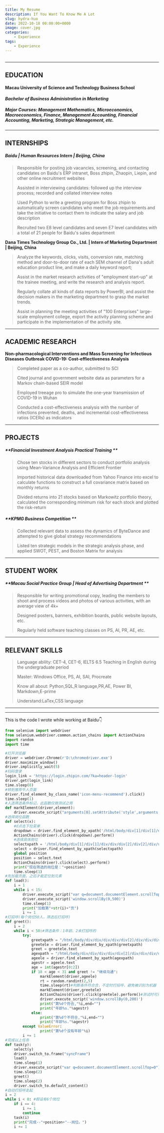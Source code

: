 ```yaml
---
title: My Resume
description: If You Want To Know Me A Lot
slug: hydra-huo
date: 2022-10-18 00:00:00+0000
image: cover.jpg
categories:
    - Experience
tags:
    - Experience
---
```


## 

------

## **EDUCATION**

#### **Macau University of Science and Technology Business School**

***Bachelor of Business Administration in Marketing***

##### **Major Courses:** Management Mathematics, Microeconomics, Macroeconomics, Finance, Management Accounting, Financial Accounting, Marketing, Strategic Management, etc.

------

## **INTERNSHIPS**   

##### Baidu | Human Resources Intern | Beijing, China 

> Responsible for posting job vacancies, screening, and contacting candidates on Baidu's ERP intranet, Boss zhipin, Zhaopin, Liepin, and other online recruitment websites
>
>  Assisted in interviewing candidates: followed up the interview process; recorded and collated interview notes
>
>  Used Python to write a greeting program for Boss zhipin to automatically screen candidates who meet the job requirements and take the initiative to contact them to indicate the salary and job description
>
>  Recruited two E8 level candidates and seven E7 level candidates with a total of 21 people for Baidu's sales department

**Dana Times Technology Group Co., Ltd. | Intern of Marketing Department | Beijing, China**

> Analyze the keywords, clicks, visits, conversion rate, matching method and door-to-door rate of each SEM channel of Dana's adult education product line, and make a daily keyword report;
>
> Assist in the market research activities of "employment start-up" at the trainee meeting, and write the research and analysis report.
>
> Regularly collate all kinds of data reports by PowerBI, and assist the decision makers in the marketing department to grasp the market trends.
>
> Assist in planning the meeting activities of "100 Enterprises" large-scale employment college, export the activity planning scheme and participate in the implementation of the activity site.

------

## **ACADEMIC RESEARCH**  

**Non-pharmacological Interventions and Mass Screening for Infectious Diseases Outbreak COVID-19: Cost-effiectiveness Analysis**

>  Completed paper as a co-author, submitted to SCI
>
>  Cited journal and government website data as parameters for a Markov chain-based SEIR model
>
>  Employed treeage pro to simulate the one-year transmission of COVID-19 in Wuhan
>
> Conducted a cost-effectiveness analysis with the number of infections prevented, deaths, and incremental cost-effectiveness ratios (ICERs) as indicators

------

## **PROJECTS**

##### **Financial Investment Analysis Practical Training       **

> Chose ten stocks in different sectors to conduct portfolio analysis using Mean-Variance Analysis and Efficient Frontier
>
> Imported historical data downloaded from Yahoo Finance into excel to calculate functions to construct a full covariance matrix based on monthly returns
>
> Divided returns into 21 stocks based on Markowitz portfolio theory, calculated the corresponding minimum risk for each stock and plotted the risk-return
>

##### **KPMG Business Competition                    **

> Collected relevant data to assess the dynamics of ByteDance and attempted to give global strategy recommendations
>
> Listed ten strategic models in the strategic analysis phase, and applied SWOT, PEST, and Boston Matrix for analysis
>

------

## **STUDENT WORK**           

##### **Macau Social Practice Group | Head of Advertising Department **

> Responsible for writing promotional copy, leading the members to shoot and process videos and photos of various activities, with an average view of 4k+
>
> Designed posters, banners, exhibition boards, public website layouts, etc. 
>
> Regularly held software teaching classes on PS, AI, PR, AE, etc.

------

## **RELEVANT SKILLS**    

> Language ability: CET-4, CET-6, IELTS 6.5 Teaching in English during the undergraduate period
>
> Master: Windows Office, PS, AI, SAI, Procreate
>
> Know all about: Python,SQL,R language,PR,AE, Power BI, Markdown,E-prime
>
> Understand:LaTex,CSS language

------



------

This is the code I wrote while working at Baidu👇

```python
from selenium import webdriver
from selenium.webdriver.common.action_chains import ActionChains
import random
import time

#打开浏览器
driver = webdriver.Chrome(r'D:\chromedriver.exe')
driver.maximize_window()
driver.implicitly_wait(5)
#扫码登录
login_link = 'https://login.zhipin.com/?ka=header-login'
driver.get(login_link)
time.sleep(8)
#转到推荐牛人页面
driver.find_element_by_class_name('icon-menu-recommend').click()
time.sleep(1)
#人选筛选条件标记，此函数仅做测试之用
def markElement(driver,element):
	driver.execute_script("arguments[0].setAttribute('style',arguments[1]);",element,"border:2px solid red;")
#选择岗位函数
def select(x):
    #d点击下拉菜单
    dropdown = driver.find_element_by_xpath('/html/body/div[1]/div[1]/div/div/div[2]/div[2]/span')
    ActionChains(driver).click(dropdown).perform()
    #选择具体岗位
    selectxpath = '/html/body/div[1]/div[1]/div/div/div[2]/div[2]/div/ul/li['+str(x)+']'
    select = driver.find_element_by_xpath(selectxpath)
    global position
    position = select.text
    ActionChains(driver).click(select).perform()
    print("现在筛选的岗位是："+position)
    time.sleep(1)
#先加载页面，之后才能定位到元素
def load():
    i = 1
    while i < 15:
        driver.execute_script("var q=document.documentElement.scrollTop=10000")
        driver.execute_script('window.scrollBy(0,500)')
        time.sleep(1)
        print("加载第"+str(i)+"页")
        i += 1
#打招呼(每个岗位50人，筛选后打招呼)
def greet():
    i = 2
    while i < 50:#筛选条件：1年龄、2未打招呼的
        try:
            greetxpath = "/html/body/div/div/div/div/div[2]/div/div/div/div/ul/li["+str(i)+"]/div/div/div[2]/div/span/button"
            greetele = driver.find_element_by_xpath(greetxpath)
            greet = greetele.text
            agexpath = "/html/body/div/div/div/div/div[2]/div/div/div/div/ul/li["+str(i)+"]/div/div/div[3]/div[2]/div[2]/span[1]"
            ageele = driver.find_element_by_xpath(agexpath)
            agestr = ageele.text
            age = int(agestr[0:2])
            if 18 < age < 31 and greet != "继续沟通":
                markElement(driver,ageele)
                rt = random.randint(2,5)
                time.sleep(rt)#判断条件符合含，不定时打招呼，避免被识别为机器
                markElement(driver,greetele)
                ActionChains(driver).click(greetele).perform()#测试时可先注释掉
                driver.execute_script('window.scrollBy(0,200)')
                print("第%d个符合,"%i,end="")
                print("年龄%s."%agestr)
            else:
                print("第%d个不符合,"%i,end="")
                print("年龄%s."%agestr)
        except ValueError:
                print("第%d个没有年龄"%i)
        i += 1
#完成以上任务
def task(y):
    select(y)
    driver.switch_to.frame("syncFrame")
    load()
    time.sleep(1)
    driver.execute_script("var q=document.documentElement.scrollTop=0")
    time.sleep(2)
    greet()
    time.sleep(2)
    driver.switch_to.default_content()
#自动打招呼走起
i = 2
while i < 8: #假设有6个岗位
    if i == 4:
        i += 1
        continue
    task(i)
    print("完成--"+position+"--岗位。")
    i += 1
```

